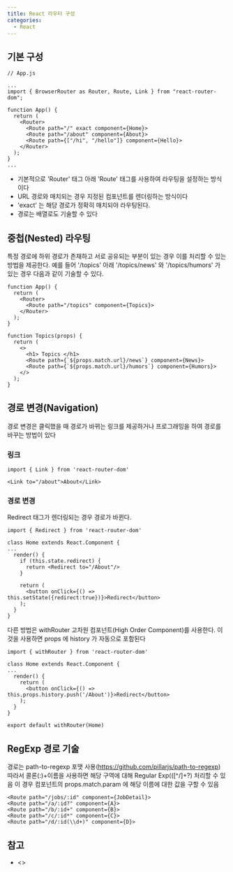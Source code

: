 ```yaml
---
title: React 라우터 구성
categories:
  - React
---
```


## 기본 구성

```
// App.js

...
import { BrowserRouter as Router, Route, Link } from "react-router-dom";

function App() {
  return (
    <Router>
      <Route path="/" exact component={Home}>
      <Route path="/about" component={About}>
      <Route path={["/hi", "/hello"]} component={Hello}>
    </Router>
  );
}
...
```

- 기본적으로 'Router' 태그 아래 'Route' 태그를 사용하여 라우팅을 설정하는 방식이다
- URL 경로와 매치되는 경우 지정된 컴포넌트를 렌더링하는 방식이다
- 'exact' 는 해당 경로가 정확히 매치되야 라우팅된다.
- 경로는 배열로도 기술할 수 있다

## 중첩(Nested) 라우팅

특정 경로에 하위 경로가 존재하고 서로 공유되는 부분이 있는 경우 이를 처리할 수 있는 방법을 제공한다.
예를 들어 '/topics' 아래 '/topics/news' 와 '/topics/humors' 가 있는 경우 다음과 같이 기술할 수 있다.

```
function App() {
  return (
    <Router>
      <Route path="/topics" component={Topics}>
    </Router>
  );
}

function Topics(props) {
  return (
    <>
      <h1> Topics </h1>
      <Route path={`${props.match.url}/news`} component={News}>
      <Route path={`${props.match.url}/humors`} component={Humors}>
    </>
  );
}
```

## 경로 변경(Navigation)

경로 변경은 클릭했을 때 경로가 바뀌는 링크를 제공하거나 프로그래밍을 하여 경로를 바꾸는 방법이 있다

### 링크

```
import { Link } from 'react-router-dom'

<Link to="/about">About</Link>
```

### 경로 변경

Redirect 태그가 렌더링되는 경우 경로가 바뀐다.

```
import { Redirect } from 'react-router-dom'

class Home extends React.Component {
...
  render() {
    if (this.state.redirect) {
      return <Redirect to="/About"/>
    }

    return (
      <button onClick={() => this.setState({redirect:true})}>Redirect</button>
    );
  }
}
```

다른 방법은 withRouter 고차원 컴포넌트(High Order Component)를 사용한다.
이것을 사용하면 props 에 history 가 자동으로 포함된다

```
import { withRouter } from 'react-router-dom'

class Home extends React.Component {
...
  render() {
    return (
      <button onClick={() => this.props.history.push('/About')}>Redirect</button>
    );
  }
}

export default withRouter(Home)
```

## RegExp 경로 기술

경로는 path-to-regexp 포맷 사용(<https://github.com/pillarjs/path-to-regexp>)
따라서 콜론(:)+이름을 사용하면 해당 구역에 대해 Regular Exp(([^\/]+?) 처리할 수 있음
이 경우 컴포넌트의 props.match.param 에 해당 이름에 대한 값을 구할 수 있음

```
<Route path="/jobs/:id" component={JobDetail}>
<Route path="/a/:id?" component={A}>
<Route path="/b/:id+" component={B}>
<Route path="/c/:id*" component={C}>
<Route path="/d/:id(\\d+)" component={D}>
```

## 참고

- <>
